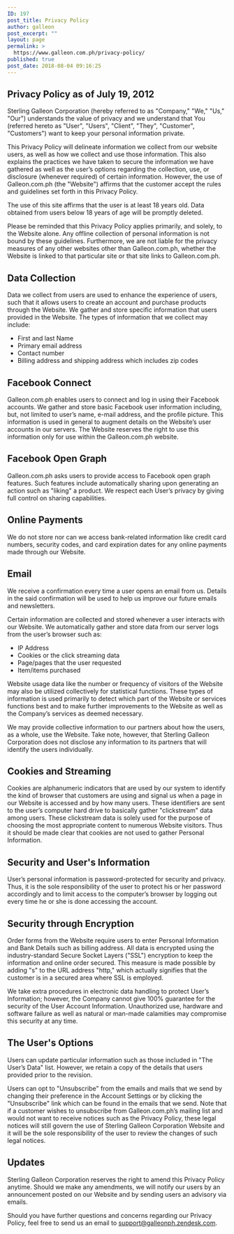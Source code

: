 ```yaml
---
ID: 197
post_title: Privacy Policy
author: galleon
post_excerpt: ""
layout: page
permalink: >
  https://www.galleon.com.ph/privacy-policy/
published: true
post_date: 2018-08-04 09:16:25
---
```

<h2>Privacy Policy as of July 19, 2012</h2>
Sterling Galleon Corporation (hereby referred to as "Company," "We," "Us," "Our") understands the value of privacy and we understand that You (referred hereto as "User", "Users", "Client", "They", "Customer", "Customers") want to keep your personal information private.

This Privacy Policy will delineate information we collect from our website users, as well as how we collect and use those information. This also explains the practices we have taken to secure the information we have gathered as well as the user’s options regarding the collection, use, or disclosure (whenever required) of certain information. However, the use of Galleon.com.ph (the "Website") affirms that the customer accept the rules and guidelines set forth in this Privacy Policy.

The use of this site affirms that the user is at least 18 years old. Data obtained from users below 18 years of age will be promptly deleted.

Please be reminded that this Privacy Policy applies primarily, and solely, to the Website alone. Any offline collection of personal information is not bound by these guidelines. Furthermore, we are not liable for the privacy measures of any other websites other than Galleon.com.ph, whether the Website is linked to that particular site or that site links to Galleon.com.ph.
<h2>Data Collection</h2>
Data we collect from users are used to enhance the experience of users, such that it allows users to create an account and purchase products through the Website. We gather and store specific information that users provided in the Website. The types of information that we collect may include:
<ul>
 	<li>First and last Name</li>
 	<li>Primary email address</li>
 	<li>Contact number</li>
 	<li>Billing address and shipping address which includes zip codes</li>
</ul>
<h2>Facebook Connect</h2>
Galleon.com.ph enables users to connect and log in using their Facebook accounts. We gather and store basic Facebook user information including, but, not limited to user’s name, e-mail address, and the profile picture. This information is used in general to augment details on the Website’s user accounts in our servers. The Website reserves the right to use this information only for use within the Galleon.com.ph website.
<h2>Facebook Open Graph</h2>
Galleon.com.ph asks users to provide access to Facebook open graph features. Such features include automatically sharing upon generating an action such as "liking" a product. We respect each User’s privacy by giving full control on sharing capabilities.
<h2>Online Payments</h2>
We do not store nor can we access bank-related information like credit card numbers, security codes, and card expiration dates for any online payments made through our Website.
<h2>Email</h2>
We receive a confirmation every time a user opens an email from us. Details in the said confirmation will be used to help us improve our future emails and newsletters.

Certain information are collected and stored whenever a user interacts with our Website. We automatically gather and store data from our server logs from the user’s browser such as:
<ul>
 	<li>IP Address</li>
 	<li>Cookies or the click streaming data</li>
 	<li>Page/pages that the user requested</li>
 	<li>Item/items purchased</li>
</ul>
Website usage data like the number or frequency of visitors of the Website may also be utilized collectively for statistical functions. These types of information is used primarily to detect which part of the Website or services functions best and to make further improvements to the Website as well as the Company’s services as deemed necessary.

We may provide collective information to our partners about how the users, as a whole, use the Website. Take note, however, that Sterling Galleon Corporation does not disclose any information to its partners that will identify the users individually.
<h2>Cookies and Streaming</h2>
Cookies are alphanumeric indicators that are used by our system to identify the kind of browser that customers are using and signal us when a page in our Website is accessed and by how many users. These identifiers are sent to the user’s computer hard drive to basically gather "clickstream" data among users. These clickstream data is solely used for the purpose of choosing the most appropriate content to numerous Website visitors. Thus it should be made clear that cookies are not used to gather Personal Information.
<h2>Security and User's Information</h2>
User’s personal information is password-protected for security and privacy. Thus, it is the sole responsibility of the user to protect his or her password accordingly and to limit access to the computer’s browser by logging out every time he or she is done accessing the account.
<h2>Security through Encryption</h2>
Order forms from the Website require users to enter Personal Information and Bank Details such as billing address. All data is encrypted using the industry-standard Secure Socket Layers ("SSL") encryption to keep the information and online order secured. This measure is made possible by adding "s" to the URL address "http," which actually signifies that the customer is in a secured area where SSL is employed.

We take extra procedures in electronic data handling to protect User’s Information; however, the Company cannot give 100% guarantee for the security of the User Account Information. Unauthorized use, hardware and software failure as well as natural or man-made calamities may compromise this security at any time.
<h2>The User's Options</h2>
Users can update particular information such as those included in "The User’s Data" list. However, we retain a copy of the details that users provided prior to the revision.

Users can opt to "Unsubscribe" from the emails and mails that we send by changing their preference in the Account Settings or by clicking the "Unsubscribe" link which can be found in the emails that we send. Note that if a customer wishes to unsubscribe from Galleon.com.ph’s mailing list and would not want to receive notices such as the Privacy Policy, these legal notices will still govern the use of Sterling Galleon Corporation Website and it will be the sole responsibility of the user to review the changes of such legal notices.
<h2>Updates</h2>
Sterling Galleon Corporation reserves the right to amend this Privacy Policy anytime. Should we make any amendments, we will notify our users by an announcement posted on our Website and by sending users an advisory via emails.

Should you have further questions and concerns regarding our Privacy Policy, feel free to send us an email to <a href="mailto:support@galleonph.zendesk.com">support@galleonph.zendesk.com</a>.